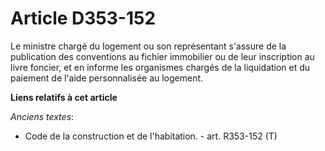 # Article D353-152

Le ministre chargé du logement ou son représentant s'assure de la publication des conventions au fichier immobilier ou de
leur inscription au livre foncier, et en informe les organismes chargés de la liquidation et du paiement de l'aide
personnalisée au logement.

**Liens relatifs à cet article**

_Anciens textes_:

  - Code de la construction et de l'habitation. - art. R353-152 (T)
